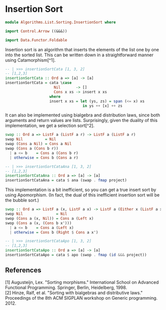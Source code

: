 # Insertion Sort

```hs
module Algorithms.List.Sorting.InsertionSort where

import Control.Arrow ((&&&))

import Data.Functor.Foldable
```

Insertion sort is an algorithm that inserts the elements of the list one by one into the sorted list. This can be written down in a straightforward manner using Catamorphism[^1].

```hs
-- | >>> insertionSortCata [1, 3, 2]
-- [1,2,3]
insertionSortCata :: Ord a => [a] -> [a]
insertionSortCata = cata \case
                      Nil       -> []
                      Cons x xs -> insert x xs
                    where
                    insert x xs = let (ys, zs) = span (<= x) xs
                                   in ys ++ [x] ++ zs
```

It can also be implemented using bialgebra and distribution laws, since both arguments and return values are lists. Surprisingly, given the duality of this implementation, we get a selection sort[^2].

```hs
swap :: Ord a => ListF a (ListF a r) -> ListF a (ListF a r)
swap Nil          = Nil
swap (Cons a Nil) = Cons a Nil
swap (Cons a (Cons b r))
  | a <= b    = Cons a (Cons b r)
  | otherwise = Cons b (Cons a r)

-- | >>> insertionSortCataAna [1, 3, 2]
-- [1,2,3]
insertionSortCataAna :: Ord a => [a] -> [a]
insertionSortCataAna = cata $ ana (swap . fmap project)
```

This implementation is a bit inefficient, so you can get a true insert sort by using Apomorphism. (In fact, the dual of this inefficient insertion sort will be the bubble sort.)

```hs
swop :: Ord a => ListF a (x, ListF a x) -> ListF a (Either x (ListF a x))
swop Nil               = Nil
swop (Cons a (x, Nil)) = Cons a (Left x)
swop (Cons a (x, (Cons b x')))
  | a <= b    = Cons a (Left x)
  | otherwise = Cons b (Right $ Cons a x')

-- | >>> insertionSortCataApo [1, 3, 2]
-- [1,2,3]
insertionSortCataApo :: Ord a => [a] -> [a]
insertionSortCataApo = cata $ apo (swop . fmap (id &&& project))
```

## References
[1] Augusteijn, Lex. "Sorting morphisms." International School on Advanced Functional Programming. Springer, Berlin, Heidelberg, 1998.  
[2] Hinze, Ralf, et al. "Sorting with bialgebras and distributive laws." Proceedings of the 8th ACM SIGPLAN workshop on Generic programming. 2012.
